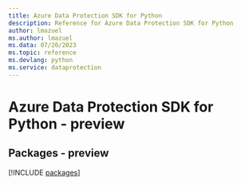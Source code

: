 ```yaml
---
title: Azure Data Protection SDK for Python
description: Reference for Azure Data Protection SDK for Python
author: lmazuel
ms.author: lmazuel
ms.data: 07/20/2023
ms.topic: reference
ms.devlang: python
ms.service: dataprotection
---
```

# Azure Data Protection SDK for Python - preview
## Packages - preview
[!INCLUDE [packages](data-protection-index.md)]